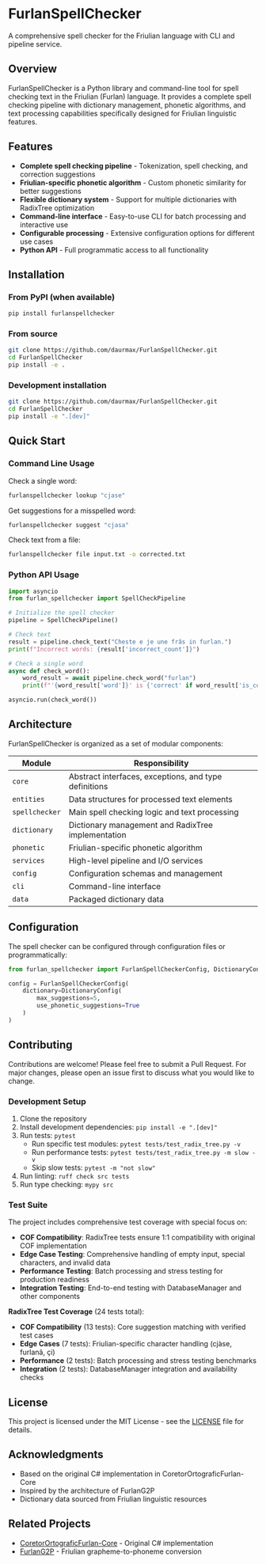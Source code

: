 # FurlanSpellChecker

A comprehensive spell checker for the Friulian language with CLI and pipeline service.

## Overview

FurlanSpellChecker is a Python library and command-line tool for spell checking text in the Friulian (Furlan) language. It provides a complete spell checking pipeline with dictionary management, phonetic algorithms, and text processing capabilities specifically designed for Friulian linguistic features.

## Features

- **Complete spell checking pipeline** - Tokenization, spell checking, and correction suggestions
- **Friulian-specific phonetic algorithm** - Custom phonetic similarity for better suggestions
- **Flexible dictionary system** - Support for multiple dictionaries with RadixTree optimization
- **Command-line interface** - Easy-to-use CLI for batch processing and interactive use
- **Configurable processing** - Extensive configuration options for different use cases
- **Python API** - Full programmatic access to all functionality

## Installation

### From PyPI (when available)

```bash
pip install furlanspellchecker
```

### From source

```bash
git clone https://github.com/daurmax/FurlanSpellChecker.git
cd FurlanSpellChecker
pip install -e .
```

### Development installation

```bash
git clone https://github.com/daurmax/FurlanSpellChecker.git
cd FurlanSpellChecker
pip install -e ".[dev]"
```

## Quick Start

### Command Line Usage

Check a single word:
```bash
furlanspellchecker lookup "cjase"
```

Get suggestions for a misspelled word:
```bash
furlanspellchecker suggest "cjasa"
```

Check text from a file:
```bash
furlanspellchecker file input.txt -o corrected.txt
```

### Python API Usage

```python
import asyncio
from furlan_spellchecker import SpellCheckPipeline

# Initialize the spell checker
pipeline = SpellCheckPipeline()

# Check text
result = pipeline.check_text("Cheste e je une frâs in furlan.")
print(f"Incorrect words: {result['incorrect_count']}")

# Check a single word
async def check_word():
    word_result = await pipeline.check_word("furlan")
    print(f"'{word_result['word']}' is {'correct' if word_result['is_correct'] else 'incorrect'}")

asyncio.run(check_word())
```

## Architecture

FurlanSpellChecker is organized as a set of modular components:

| Module | Responsibility |
|--------|----------------|
| `core` | Abstract interfaces, exceptions, and type definitions |
| `entities` | Data structures for processed text elements |
| `spellchecker` | Main spell checking logic and text processing |
| `dictionary` | Dictionary management and RadixTree implementation |
| `phonetic` | Friulian-specific phonetic algorithm |
| `services` | High-level pipeline and I/O services |
| `config` | Configuration schemas and management |
| `cli` | Command-line interface |
| `data` | Packaged dictionary data |

## Configuration

The spell checker can be configured through configuration files or programmatically:

```python
from furlan_spellchecker import FurlanSpellCheckerConfig, DictionaryConfig

config = FurlanSpellCheckerConfig(
    dictionary=DictionaryConfig(
        max_suggestions=5,
        use_phonetic_suggestions=True
    )
)
```

## Contributing

Contributions are welcome! Please feel free to submit a Pull Request. For major changes, please open an issue first to discuss what you would like to change.

### Development Setup

1. Clone the repository
2. Install development dependencies: `pip install -e ".[dev]"`
3. Run tests: `pytest`
   - Run specific test modules: `pytest tests/test_radix_tree.py -v`
   - Run performance tests: `pytest tests/test_radix_tree.py -m slow -v`
   - Skip slow tests: `pytest -m "not slow"`
4. Run linting: `ruff check src tests`
5. Run type checking: `mypy src`

### Test Suite

The project includes comprehensive test coverage with special focus on:

- **COF Compatibility**: RadixTree tests ensure 1:1 compatibility with original COF implementation
- **Edge Case Testing**: Comprehensive handling of empty input, special characters, and invalid data
- **Performance Testing**: Batch processing and stress testing for production readiness
- **Integration Testing**: End-to-end testing with DatabaseManager and other components

**RadixTree Test Coverage** (24 tests total):
- **COF Compatibility** (13 tests): Core suggestion matching with verified test cases
- **Edge Cases** (7 tests): Friulian-specific character handling (cjàse, furlanâ, çi)
- **Performance** (2 tests): Batch processing and stress testing benchmarks  
- **Integration** (2 tests): DatabaseManager integration and availability checks

## License

This project is licensed under the MIT License - see the [LICENSE](LICENSE) file for details.

## Acknowledgments

- Based on the original C# implementation in CoretorOrtograficFurlan-Core
- Inspired by the architecture of FurlanG2P
- Dictionary data sourced from Friulian linguistic resources

## Related Projects

- [CoretorOrtograficFurlan-Core](https://github.com/daurmax/CoretorOrtograficFurlan-Core) - Original C# implementation
- [FurlanG2P](https://github.com/daurmax/FurlanG2P) - Friulian grapheme-to-phoneme conversion